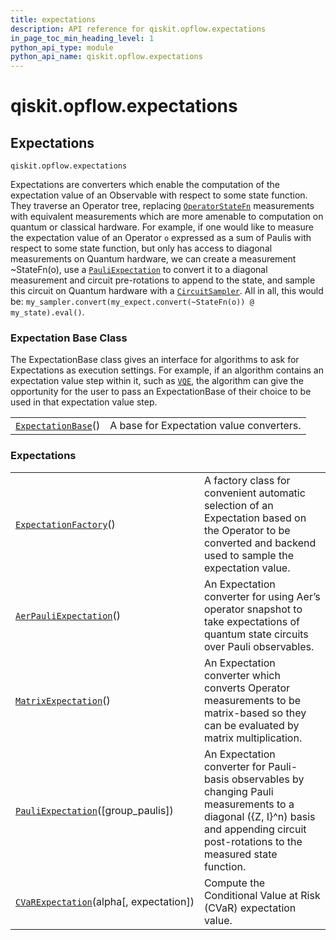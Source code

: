 ```yaml
---
title: expectations
description: API reference for qiskit.opflow.expectations
in_page_toc_min_heading_level: 1
python_api_type: module
python_api_name: qiskit.opflow.expectations
---
```


<span id="qiskit-opflow-expectations" />

# qiskit.opflow\.expectations

## Expectations

<span id="module-qiskit.opflow.expectations" />

`qiskit.opflow.expectations`

Expectations are converters which enable the computation of the expectation value of an Observable with respect to some state function. They traverse an Operator tree, replacing [`OperatorStateFn`](qiskit.opflow.state_fns.OperatorStateFn "qiskit.opflow.state_fns.OperatorStateFn") measurements with equivalent measurements which are more amenable to computation on quantum or classical hardware. For example, if one would like to measure the expectation value of an Operator `o` expressed as a sum of Paulis with respect to some state function, but only has access to diagonal measurements on Quantum hardware, we can create a measurement \~StateFn(o), use a [`PauliExpectation`](qiskit.opflow.expectations.PauliExpectation "qiskit.opflow.expectations.PauliExpectation") to convert it to a diagonal measurement and circuit pre-rotations to append to the state, and sample this circuit on Quantum hardware with a [`CircuitSampler`](qiskit.opflow.converters.CircuitSampler "qiskit.opflow.converters.CircuitSampler"). All in all, this would be: `my_sampler.convert(my_expect.convert(~StateFn(o)) @ my_state).eval()`.

### Expectation Base Class

The ExpectationBase class gives an interface for algorithms to ask for Expectations as execution settings. For example, if an algorithm contains an expectation value step within it, such as [`VQE`](qiskit.algorithms.VQE "qiskit.algorithms.VQE"), the algorithm can give the opportunity for the user to pass an ExpectationBase of their choice to be used in that expectation value step.

|                                                                                                                |                                          |
| -------------------------------------------------------------------------------------------------------------- | ---------------------------------------- |
| [`ExpectationBase`](qiskit.opflow.expectations.ExpectationBase "qiskit.opflow.expectations.ExpectationBase")() | A base for Expectation value converters. |

### Expectations

|                                                                                                                                     |                                                                                                                                                                                          |
| ----------------------------------------------------------------------------------------------------------------------------------- | ---------------------------------------------------------------------------------------------------------------------------------------------------------------------------------------- |
| [`ExpectationFactory`](qiskit.opflow.expectations.ExpectationFactory "qiskit.opflow.expectations.ExpectationFactory")()             | A factory class for convenient automatic selection of an Expectation based on the Operator to be converted and backend used to sample the expectation value.                             |
| [`AerPauliExpectation`](qiskit.opflow.expectations.AerPauliExpectation "qiskit.opflow.expectations.AerPauliExpectation")()          | An Expectation converter for using Aer’s operator snapshot to take expectations of quantum state circuits over Pauli observables.                                                        |
| [`MatrixExpectation`](qiskit.opflow.expectations.MatrixExpectation "qiskit.opflow.expectations.MatrixExpectation")()                | An Expectation converter which converts Operator measurements to be matrix-based so they can be evaluated by matrix multiplication.                                                      |
| [`PauliExpectation`](qiskit.opflow.expectations.PauliExpectation "qiskit.opflow.expectations.PauliExpectation")(\[group\_paulis])   | An Expectation converter for Pauli-basis observables by changing Pauli measurements to a diagonal (\{Z, I}^n) basis and appending circuit post-rotations to the measured state function. |
| [`CVaRExpectation`](qiskit.opflow.expectations.CVaRExpectation "qiskit.opflow.expectations.CVaRExpectation")(alpha\[, expectation]) | Compute the Conditional Value at Risk (CVaR) expectation value.                                                                                                                          |

